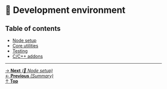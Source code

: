 # 🤖 Development environment

## Table of contents

- [Node setup](node_setup.md)
- [Core utilities](core_utilities.md)
- [Testing](testing.md)
- [C/C++ addons](cpp_addons.md)

<hr>

[→ **Next** _(🤖 Node setup)_](node_setup.md)<br>
[← **Previous** _(Summary)_](../summary.md)<br>
[↑ **Top**](../../README.md#table-of-contents)<br>
